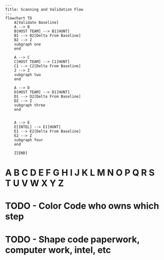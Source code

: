 ```mermaid
---
Title: Scanning and Validation Flow
---
flowchart TD
    A[Validate Baseline] 
    A --> B
    B[HOST TEAM] --> B1[HUNT]
    B1 --> B2[Delta From Baseline]
    B2 --> Z
    subgraph one
    end

    A --> C
    C[HOST TEAM] --> C1[HUNT]
    C1 --> C2[Delta From Baseline]
    2 --> Z
    subgraph two
    end

    A --> D
    D[HOST TEAM] --> D1[HUNT]
    D1 --> D2[Delta From Baseline]
    D2 --> Z
    subgraph three
    end


    A --> E
    E[INTEL] --> E1[HUNT]
    E1 --> E2[Delta From Baseline]
    E2 --> Z
    subgraph four
    end

    Z[END]
```
# A B C D E F G H I J K L M N O P Q R S T U V W X Y Z
# TODO - Color Code who owns which step
# TODO - Shape code paperwork, computer work, intel, etc
